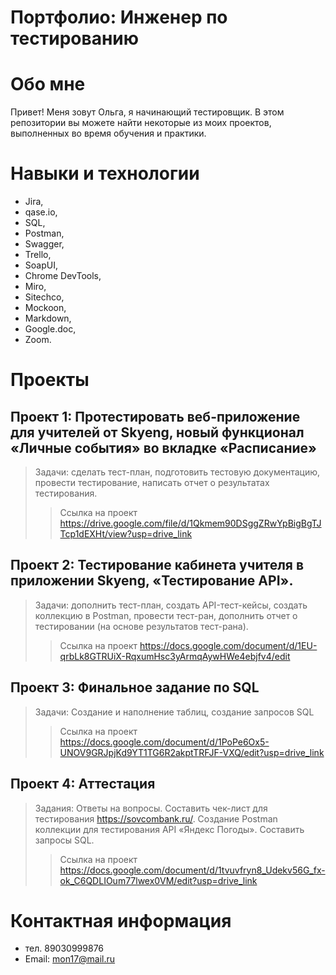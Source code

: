 # Портфолио: Инженер по тестированию
# Обо мне
Привет! Меня зовут Ольга, я начинающий тестировщик.
В этом репозитории вы можете найти некоторые из моих проектов, выполненных во время обучения и практики.

# Навыки и технологии
+ Jira,
+ qase.io,
+ SQL,
+ Postman,
+ Swagger,
+ Trello,
+ SoapUI,
+ Chrome DevTools,
+ Miro,
+ Sitechco,
+ Mockoon,
+ Markdown,
+ Google.doc,
+ Zoom.

# Проекты
## Проект 1: Протестировать веб-приложение для учителей от Skyeng, новый функционал «Личные события» во вкладке «Расписание»

> Задачи: сделать тест-план, подготовить тестовую документацию, провести тестирование, написать отчет о результатах тестирования.
>> Ссылка на проект https://drive.google.com/file/d/1Qkmem90DSggZRwYpBigBgTJTcp1dEXHt/view?usp=drive_link

## Проект 2: Тестирование кабинета учителя в приложении Skyeng, «Тестирование API».
> Задачи: дополнить тест-план, создать API-тест-кейсы, создать коллекцию в Postman, провести тест-ран, дополнить отчет о тестировании (на основе результатов тест-рана).
>> Ссылка на проект https://docs.google.com/document/d/1EU-qrbLk8GTRUiX-RqxumHsc3yArmqAywHWe4ebjfv4/edit
## Проект 3: Финальное задание по SQL 
> Задачи: Создание и наполнение таблиц, создание запросов SQL
>> Ссылка на проект https://docs.google.com/document/d/1PoPe6Ox5-UNOV9GRJpjKd9YT1TG6R2akptTRFJF-VXQ/edit?usp=drive_link

## Проект 4: Аттестация
> Задания: Ответы на вопросы. Составить чек-лист для тестирования https://sovcombank.ru/. Создание Postman коллекции для тестирования API «Яндекс Погоды». Составить запросы SQL.
>> Ссылка на проект https://docs.google.com/document/d/1tvuvfryn8_Udekv56G_fx-ok_C6QDLIOum77lwex0VM/edit?usp=drive_link

# Контактная информация
+ тел. 89030999876
+ Email: mon17@mail.ru

